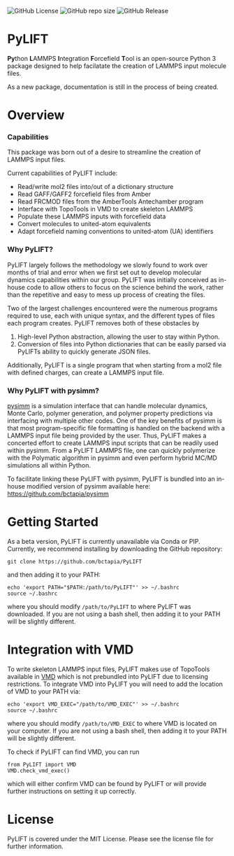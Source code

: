 ![GitHub License](https://img.shields.io/github/license/bctapia/PyLIFT?logoColor=0000FF&link=SETLINKHERE) ![GitHub repo size](https://img.shields.io/github/repo-size/bctapia/PyLIFT)
![GitHub Release](https://img.shields.io/github/v/release/bctapia/PyLIFT)



# PyLIFT
**Py**thon **L**AMMPS **I**ntegration **F**orcefield **T**ool is an open-source Python 3 package designed to help facilatate the creation of LAMMPS input molecule files.

As a new package, documentation is still in the process of being created.
# Overview
### Capabilities
This package was born out of a desire to streamline the creation of LAMMPS input files. 

Current capabilities of PyLIFT include:

 - Read/write mol2 files into/out of a dictionary structure
 - Read GAFF/GAFF2 forcefield files from Amber
 - Read FRCMOD files from the AmberTools Antechamber program
 - Interface with TopoTools in VMD to create skeleton LAMMPS
 - Populate these LAMMPS inputs with forcefield data
 - Convert molecules to united-atom equivalents
 - Adapt forcefield naming conventions to united-atom (UA) identifiers

### Why PyLIFT?
PyLIFT largely follows the methodology we slowly found to work over months of trial and error when we first set out to develop molecular dynamics capabilities within our group. PyLIFT was initially conceived as in-house code to allow others to focus on the science behind the work, rather than the repetitive and easy to mess up process of creating the files. 

Two of the largest challenges encountered were the numerous programs required to use, each with unique syntax, and the different types of files each program creates. PyLIFT removes both of these obstacles by 

1. High-level Python abstraction, allowing the user to stay within Python.
2. Conversion of files into Python dictionaries that can be easily parsed via PyLIFTs ability to quickly generate JSON files.

Additionally, PyLIFT is a single program that when starting from a mol2 file with defined charges, can create a LAMMPS input file.

### Why PyLIFT with pysimm?
[pysimm](https://pysimm.org/) is a simulation interface that can handle molecular dynamics, Monte Carlo, polymer generation, and polymer property predictions via interfacing with multiple other codes. One of the key benefits of pysimm is that most program-specific file formatting is handled on the backend with a LAMMPS input file being provided by the user. Thus, PyLIFT makes a concerted effort to create LAMMPS input scripts that can be readily used within pysimm. From a PyLIFT LAMMPS file, one can quickly polymerize with the Polymatic algorithm in pysimm and even perform hybrid MC/MD simulations all within Python. 

To facilitate linking these PyLIFT with pysimm, PyLIFT is bundled into an in-house modified version of pysimm available here: https://github.com/bctapia/pysimm




# Getting Started
As a beta version, PyLIFT is currently unavailable via Conda or PIP. Currently, we recommend installing by downloading the GitHub repository:
```
git clone https://github.com/bctapia/PyLIFT
```
and then adding it to your PATH:
```
echo 'export PATH="$PATH:/path/to/PyLIFT"' >> ~/.bashrc
source ~/.bashrc
```
where you should modify ```/path/to/PyLIFT``` to where PyLIFT was downloaded. If you are not using a bash shell, then adding it to your PATH will be slightly different.

# Integration with VMD
To write skeleton LAMMPS input files, PyLIFT makes use of TopoTools available in [VMD](https://www.ks.uiuc.edu/Research/vmd/#:~:text=VMD%20is%20a%20molecular%20visualization,graphics%20and%20built-in%20scripting.) which is not prebundled into PyLIFT due to licensing restrictions. To integrate VMD into PyLIFT you will need to add the location of VMD to your PATH via:
```
echo 'export VMD_EXEC="/path/to/VMD_EXEC"' >> ~/.bashrc
source ~/.bashrc
```
where you should modify ```/path/to/VMD_EXEC``` to where VMD is located on your computer. If you are not using a bash shell, then adding it to your PATH will be slightly different. 

To check if PyLIFT can find VMD, you can run
```
from PyLIFT import VMD
VMD.check_vmd_exec()
```
which will either confirm VMD can be found by PyLIFT or will provide further instructions on setting it up correctly. 
# License
PyLIFT is covered under the MIT License. Please see the license file for further information.